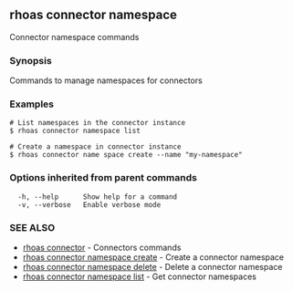## rhoas connector namespace

Connector namespace commands

### Synopsis

Commands to manage namespaces for connectors

### Examples

```
# List namespaces in the connector instance
$ rhoas connector namespace list

# Create a namespace in connector instance
$ rhoas connector name space create --name "my-namespace"

```

### Options inherited from parent commands

```
  -h, --help      Show help for a command
  -v, --verbose   Enable verbose mode
```

### SEE ALSO

* [rhoas connector](rhoas_connector.md)	 - Connectors commands
* [rhoas connector namespace create](rhoas_connector_namespace_create.md)	 - Create a connector namespace
* [rhoas connector namespace delete](rhoas_connector_namespace_delete.md)	 - Delete a connector namespace
* [rhoas connector namespace list](rhoas_connector_namespace_list.md)	 - Get connector namespaces

